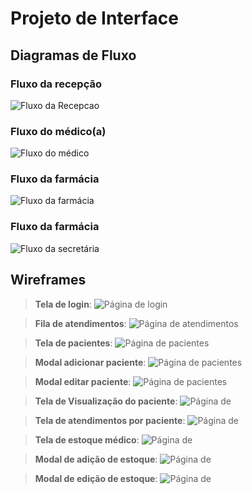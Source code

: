 
# Projeto de Interface

## Diagramas de Fluxo
### Fluxo da recepção
![Fluxo da Recepcao](img/frames-VivaBem/fluxos/rotaDaRecepcao.png)

### Fluxo do médico(a)
![Fluxo do médico](img/frames-VivaBem/fluxos/rotaDoMedico.png)


### Fluxo da farmácia
![Fluxo da farmácia](img/frames-VivaBem/fluxos/rotaDaFarmacia.png)

### Fluxo da farmácia
![Fluxo da secretária](img/frames-VivaBem/fluxos/rotaDaSecretaria.png)




## Wireframes

> **Tela de login**:
![Página de login](img/frames-VivaBem/LOGIN.png)

> **Fila de atendimentos**:
![Página de atendimentos](img/frames-VivaBem/Fila-de-Atendimentos.png)

> **Tela de pacientes**:
![Página de pacientes](img/frames-VivaBem/pacientes.png)

> **Modal adicionar paciente**:
![Página de pacientes](img/frames-VivaBem/Adic-pacientes.png)

> **Modal editar paciente**:
![Página de pacientes](img/frames-VivaBem/editar-pacientes.png)

> **Tela de Visualização do paciente**:
![Página de ](img/frames-VivaBem/visualizar_paceinte.png)

> **Tela de atendimentos por paciente**:
![Página de ](img/frames-VivaBem/atendimentos-por-paciente.png)

> **Tela de estoque médico**:
![Página de ](img/frames-VivaBem/estoque.png)

> **Modal de adição de estoque**:
![Página de ](img/frames-VivaBem/estoque-adicionar.png)

> **Modal de edição de estoque**:
![Página de ](img/frames-VivaBem/estoque-editar.png)
